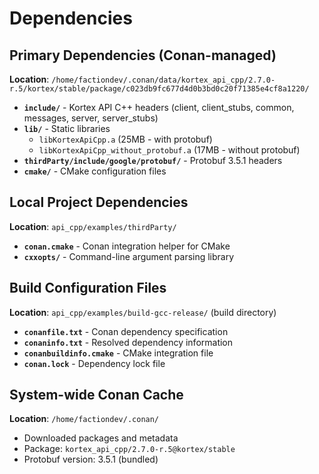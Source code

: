 # Dependencies

## Primary Dependencies (Conan-managed)

**Location**: `/home/factiondev/.conan/data/kortex_api_cpp/2.7.0-r.5/kortex/stable/package/c023db9fc677d4d0b3bd0c20f71385e4cf8a1220/`

- **`include/`** - Kortex API C++ headers (client, client_stubs, common, messages, server, server_stubs)
- **`lib/`** - Static libraries
  - `libKortexApiCpp.a` (25MB - with protobuf)
  - `libKortexApiCpp_without_protobuf.a` (17MB - without protobuf)
- **`thirdParty/include/google/protobuf/`** - Protobuf 3.5.1 headers
- **`cmake/`** - CMake configuration files

## Local Project Dependencies

**Location**: `api_cpp/examples/thirdParty/`

- **`conan.cmake`** - Conan integration helper for CMake
- **`cxxopts/`** - Command-line argument parsing library

## Build Configuration Files

**Location**: `api_cpp/examples/build-gcc-release/` (build directory)

- **`conanfile.txt`** - Conan dependency specification
- **`conaninfo.txt`** - Resolved dependency information
- **`conanbuildinfo.cmake`** - CMake integration file
- **`conan.lock`** - Dependency lock file

## System-wide Conan Cache

**Location**: `/home/factiondev/.conan/`

- Downloaded packages and metadata
- Package: `kortex_api_cpp/2.7.0-r.5@kortex/stable`
- Protobuf version: 3.5.1 (bundled) 